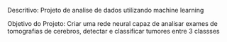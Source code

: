 Descritivo: Projeto de analise de dados utilizando machine learning

Objetivo do Projeto: Criar uma rede neural capaz de analisar exames de tomografias de cerebros, detectar e classificar tumores entre 3 classses
